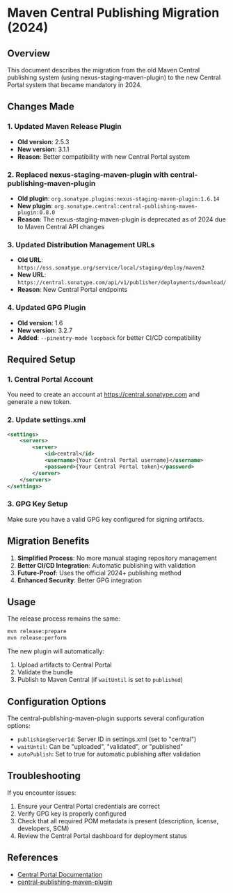 # Maven Central Publishing Migration (2024)

## Overview

This document describes the migration from the old Maven Central publishing system (using nexus-staging-maven-plugin) to the new Central Portal system that became mandatory in 2024.

## Changes Made

### 1. Updated Maven Release Plugin
- **Old version**: 2.5.3
- **New version**: 3.1.1
- **Reason**: Better compatibility with new Central Portal system

### 2. Replaced nexus-staging-maven-plugin with central-publishing-maven-plugin
- **Old plugin**: `org.sonatype.plugins:nexus-staging-maven-plugin:1.6.14`
- **New plugin**: `org.sonatype.central:central-publishing-maven-plugin:0.8.0`
- **Reason**: The nexus-staging-maven-plugin is deprecated as of 2024 due to Maven Central API changes

### 3. Updated Distribution Management URLs
- **Old URL**: `https://oss.sonatype.org/service/local/staging/deploy/maven2`
- **New URL**: `https://central.sonatype.com/api/v1/publisher/deployments/download/`
- **Reason**: New Central Portal endpoints

### 4. Updated GPG Plugin
- **Old version**: 1.6
- **New version**: 3.2.7
- **Added**: `--pinentry-mode loopback` for better CI/CD compatibility

## Required Setup

### 1. Central Portal Account
You need to create an account at https://central.sonatype.com and generate a new token.

### 2. Update settings.xml
```xml
<settings>
    <servers>
        <server>
            <id>central</id>
            <username>{Your Central Portal username}</username>
            <password>{Your Central Portal token}</password>
        </server>
    </servers>
</settings>
```

### 3. GPG Key Setup
Make sure you have a valid GPG key configured for signing artifacts.

## Migration Benefits

1. **Simplified Process**: No more manual staging repository management
2. **Better CI/CD Integration**: Automatic publishing with validation
3. **Future-Proof**: Uses the official 2024+ publishing method
4. **Enhanced Security**: Better GPG integration

## Usage

The release process remains the same:

```bash
mvn release:prepare
mvn release:perform
```

The new plugin will automatically:
1. Upload artifacts to Central Portal
2. Validate the bundle
3. Publish to Maven Central (if `waitUntil` is set to `published`)

## Configuration Options

The central-publishing-maven-plugin supports several configuration options:

- `publishingServerId`: Server ID in settings.xml (set to "central")
- `waitUntil`: Can be "uploaded", "validated", or "published"
- `autoPublish`: Set to true for automatic publishing after validation

## Troubleshooting

If you encounter issues:

1. Ensure your Central Portal credentials are correct
2. Verify GPG key is properly configured
3. Check that all required POM metadata is present (description, license, developers, SCM)
4. Review the Central Portal dashboard for deployment status

## References

- [Central Portal Documentation](https://central.sonatype.org/publish/publish-portal-maven/)
- [central-publishing-maven-plugin](https://central.sonatype.com/artifact/org.sonatype.central/central-publishing-maven-plugin)